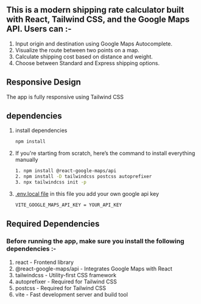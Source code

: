 ## This is a modern shipping rate calculator built with React, Tailwind CSS, and the Google Maps API. Users can :-

1. Input origin and destination using Google Maps Autocomplete.
2. Visualize the route between two points on a map.
3. Calculate shipping cost based on distance and weight.
4. Choose between Standard and Express shipping options.


## Responsive Design
The app is fully responsive using Tailwind CSS

## dependencies

1. install dependencies
   ```bash
   npm install


2. If you're starting from scratch, here’s the command to install everything manually
   ```bash
   1. npm install @react-google-maps/api
   2. npm install -D tailwindcss postcss autoprefixer
   3. npx tailwindcss init -p


3. [.env.local file](.env.local) in this file you add your own google api key 
   ```bash
   VITE_GOOGLE_MAPS_API_KEY = YOUR_API_KEY


## Required Dependencies
### Before running the app, make sure you install the following dependencies :-

1. react - Frontend library
2. @react-google-maps/api - Integrates Google Maps with React
3. tailwindcss - Utility-first CSS framework
4. autoprefixer - Required for Tailwind CSS
5. postcss - Required for Tailwind CSS
6. vite - Fast development server and build tool
